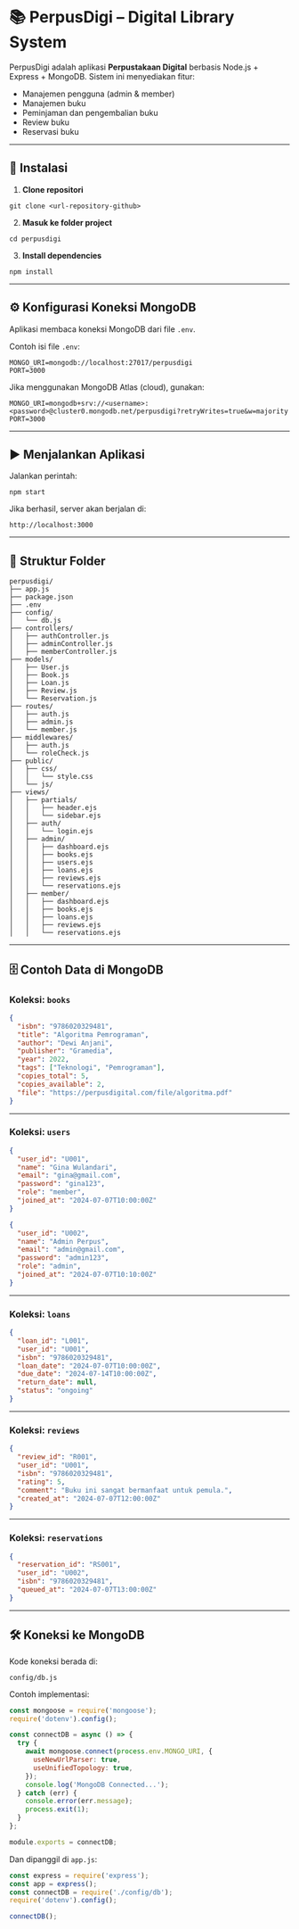 # 📚 PerpusDigi – Digital Library System

PerpusDigi adalah aplikasi **Perpustakaan Digital** berbasis Node.js + Express + MongoDB. Sistem ini menyediakan fitur:

- Manajemen pengguna (admin & member)
- Manajemen buku
- Peminjaman dan pengembalian buku
- Review buku
- Reservasi buku

---

## 🚀 Instalasi

1. **Clone repositori**

```
git clone <url-repository-github>
````

2. **Masuk ke folder project**

```
cd perpusdigi
```

3. **Install dependencies**

```
npm install
```

---

## ⚙️ Konfigurasi Koneksi MongoDB

Aplikasi membaca koneksi MongoDB dari file `.env`.

Contoh isi file `.env`:

```
MONGO_URI=mongodb://localhost:27017/perpusdigi
PORT=3000
```

Jika menggunakan MongoDB Atlas (cloud), gunakan:

```
MONGO_URI=mongodb+srv://<username>:<password>@cluster0.mongodb.net/perpusdigi?retryWrites=true&w=majority
PORT=3000
```

---

## ▶️ Menjalankan Aplikasi

Jalankan perintah:

```
npm start
```

Jika berhasil, server akan berjalan di:

```
http://localhost:3000
```

---

## 💾 Struktur Folder

```
perpusdigi/
├── app.js
├── package.json
├── .env
├── config/
│   └── db.js
├── controllers/
│   ├── authController.js
│   ├── adminController.js
│   ├── memberController.js
├── models/
│   ├── User.js
│   ├── Book.js
│   ├── Loan.js
│   ├── Review.js
│   └── Reservation.js
├── routes/
│   ├── auth.js
│   ├── admin.js
│   └── member.js
├── middlewares/
│   ├── auth.js
│   └── roleCheck.js
├── public/
│   ├── css/
│   │   └── style.css
│   └── js/
├── views/
│   ├── partials/
│   │   ├── header.ejs
│   │   └── sidebar.ejs
│   ├── auth/
│   │   └── login.ejs
│   ├── admin/
│   │   ├── dashboard.ejs
│   │   ├── books.ejs
│   │   ├── users.ejs
│   │   ├── loans.ejs
│   │   ├── reviews.ejs
│   │   └── reservations.ejs
│   ├── member/
│   │   ├── dashboard.ejs
│   │   ├── books.ejs
│   │   ├── loans.ejs
│   │   ├── reviews.ejs
│   │   └── reservations.ejs
```

---

## 🗄️ Contoh Data di MongoDB

### Koleksi: `books`

```json
{
  "isbn": "9786020329481",
  "title": "Algoritma Pemrograman",
  "author": "Dewi Anjani",
  "publisher": "Gramedia",
  "year": 2022,
  "tags": ["Teknologi", "Pemrograman"],
  "copies_total": 5,
  "copies_available": 2,
  "file": "https://perpusdigital.com/file/algoritma.pdf"
}
```

---

### Koleksi: `users`

```json
{
  "user_id": "U001",
  "name": "Gina Wulandari",
  "email": "gina@gmail.com",
  "password": "gina123",
  "role": "member",
  "joined_at": "2024-07-07T10:00:00Z"
}
```

```json
{
  "user_id": "U002",
  "name": "Admin Perpus",
  "email": "admin@gmail.com",
  "password": "admin123",
  "role": "admin",
  "joined_at": "2024-07-07T10:10:00Z"
}
```

---

### Koleksi: `loans`

```json
{
  "loan_id": "L001",
  "user_id": "U001",
  "isbn": "9786020329481",
  "loan_date": "2024-07-07T10:00:00Z",
  "due_date": "2024-07-14T10:00:00Z",
  "return_date": null,
  "status": "ongoing"
}
```

---

### Koleksi: `reviews`

```json
{
  "review_id": "R001",
  "user_id": "U001",
  "isbn": "9786020329481",
  "rating": 5,
  "comment": "Buku ini sangat bermanfaat untuk pemula.",
  "created_at": "2024-07-07T12:00:00Z"
}
```

---

### Koleksi: `reservations`

```json
{
  "reservation_id": "RS001",
  "user_id": "U002",
  "isbn": "9786020329481",
  "queued_at": "2024-07-07T13:00:00Z"
}
```

---

## 🛠️ Koneksi ke MongoDB

Kode koneksi berada di:

```
config/db.js
```

Contoh implementasi:

```js
const mongoose = require('mongoose');
require('dotenv').config();

const connectDB = async () => {
  try {
    await mongoose.connect(process.env.MONGO_URI, {
      useNewUrlParser: true,
      useUnifiedTopology: true,
    });
    console.log('MongoDB Connected...');
  } catch (err) {
    console.error(err.message);
    process.exit(1);
  }
};

module.exports = connectDB;
```

Dan dipanggil di `app.js`:

```js
const express = require('express');
const app = express();
const connectDB = require('./config/db');
require('dotenv').config();

connectDB();
```
